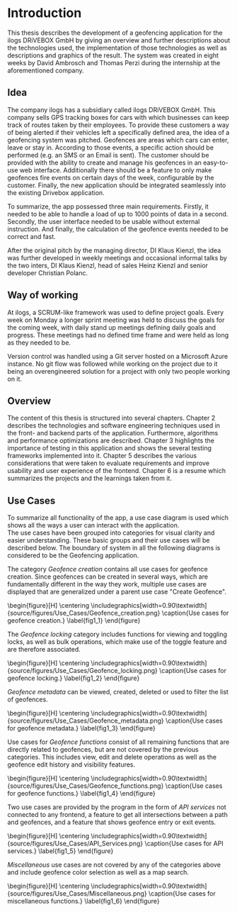 # Introduction
This thesis describes the development of a geofencing application for the ilogs DRiVEBOX GmbH by giving an overview and further descriptions about the technologies used, the implementation of those technologies as well as descriptions and graphics of the result. The system was created in eight weeks by David Ambrosch and Thomas Perzi during the internship at the aforementioned company.

## Idea
The company ilogs has a subsidiary called ilogs DRiVEBOX GmbH. This company sells GPS tracking boxes for cars with which businesses can keep track of routes taken by their employees. To provide these customers a way of being alerted if their vehicles left a specifically defined area, the idea of a geofencing system was pitched. Geofences are areas which cars can enter, leave or stay in. According to those events, a specific action should be performed (e.g. an SMS or an Email is sent). The customer should be provided with the ability to create and manage his geofences in an easy-to-use web interface. Additionally there should be a feature to only make geofences fire events on certain days of the week, configurable by the customer. Finally, the new application should be integrated seamlessly into the existing Drivebox application. 

To summarize, the app possessed three main requirements. Firstly, it needed to be able to handle a load of up to 1000 points of data in a second. Secondly, the user interface needed to be usable without external instruction. And finally, the calculation of the geofence events needed to be correct and fast.

After the original pitch by the managing director, DI Klaus Kienzl, the idea was further developed in weekly meetings and occasional informal talks by the two inters, DI Klaus Kienzl, head of sales Heinz Kienzl and senior developer Christian Polanc.

## Way of working
At ilogs, a SCRUM-like framework was used to define project goals. Every week on Monday a longer sprint meeting was held to discuss the goals for the coming week, with daily stand up meetings defining daily goals and progress. These meetings had no defined time frame and were held as long as they needed to be.

Version control was handled using a Git server hosted on a Microsoft Azure instance. No git flow was followed while working on the project due to it being an overengineered solution for a project with only two people working on it. 

## Overview
The content of this thesis is structured into several chapters. Chapter 2 describes the technologies and software engineering techniques used in the front- and backend parts of the application. Furthermore, algorithms and performance optimizations are described. Chapter 3 highlights the importance of testing in this application and shows the several testing frameworks implemented into it. Chapter 5 describes the various considerations that were taken to evaluate requirements and improve usability and user experience of the frontend. Chapter 6 is a resume which summarizes the projects and the learnings taken from it.

## Use Cases
To summarize all functionality of the app, a use case diagram is used which shows all the ways a user can interact with the application.\
The use cases have been grouped into categories for visual clarity and easier understanding. These basic groups and their use cases will be described below.
The boundary of system in all the following diagrams is considered to be the Geofencing application.

The category _Geofence creation_ contains all use cases for geofence creation. Since geofences can be created in several ways, which are fundamentally different in the way they work, multiple use cases are displayed that are generalized under a parent use case "Create Geofence".

\begin{figure}[H]
	\centering
  \includegraphics[width=0.90\textwidth]{source/figures/Use_Cases/Geofence_creation.png}
	\caption{Use cases for geofence creation.}
	\label{fig1_1}
\end{figure}

The _Geofence locking_ category includes functions for viewing and toggling locks, as well as bulk operations, which make use of the toggle feature and are therefore associated.

\begin{figure}[H]
	\centering
  \includegraphics[width=0.90\textwidth]{source/figures/Use_Cases/Geofence_locking.png}
	\caption{Use cases for geofence locking.}
	\label{fig1_2}
\end{figure}

_Geofence metadata_ can be viewed, created, deleted or used to filter the list of geofences.

\begin{figure}[H]
	\centering
  \includegraphics[width=0.90\textwidth]{source/figures/Use_Cases/Geofence_metadata.png}
	\caption{Use cases for geofence metadata.}
	\label{fig1_3}
\end{figure}

Use cases for _Geofence functions_ consist of all remaining functions that are directly related to geofences, but are not covered by the previous categories. This includes view, edit and delete operations as well as the geofence edit history and visibility features.

\begin{figure}[H]
	\centering
  \includegraphics[width=0.90\textwidth]{source/figures/Use_Cases/Geofence_functions.png}
	\caption{Use cases for geofence functions.}
	\label{fig1_4}
\end{figure}

Two use cases are provided by the program in the form of _API services_ not connected to any frontend, a feature to get all intersections between a path and geofences, and a feature that shows geofence entry or exit events.

\begin{figure}[H]
	\centering
  \includegraphics[width=0.90\textwidth]{source/figures/Use_Cases/API_Services.png}
	\caption{Use cases for API services.}
	\label{fig1_5}
\end{figure}

_Miscellaneous_ use cases are not covered by any of the categories above and include geofence color selection as well as a map search.

\begin{figure}[H]
	\centering
  \includegraphics[width=0.90\textwidth]{source/figures/Use_Cases/Miscellaneous.png}
	\caption{Use cases for miscellaneous functions.}
	\label{fig1_6}
\end{figure}
